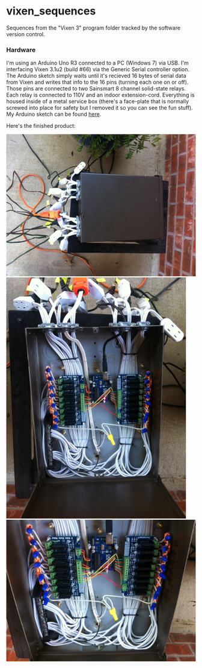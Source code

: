vixen_sequences
===============

Sequences from the "Vixen 3" program folder tracked by the software version control.

### Hardware
I'm using an Arduino Uno R3 connected to a PC (Windows 7) via USB. I'm interfacing Vixen 3.1u2 (build #66) via the
Generic Serial controller option. The Arduino sketch simply waits until it's recieved 16 bytes of serial data from 
Vixen and writes that info to the 16 pins (turning each one on or off). Those pins are connected to two Sainsmart
8 channel solid-state relays. Each relay is connected to 110V and an indoor extension-cord. Everything is housed
inside of a metal service box (there's a face-plate that is normally screwed into place for safety but I removed it
so you can see the fun stuff).
My Arduino sketch can be found [here](https://github.com/kbarre123/vixen_setup/tree/master/arduino_sketches/vixen_basic).

Here's the finished product:

![My image](https://github.com/kbarre123/kbarre123.github.io/blob/master/images/arduino_vixen_1.JPG)
![My image](https://github.com/kbarre123/kbarre123.github.io/blob/master/images/arduino_vixen_2.JPG)
![My image](https://github.com/kbarre123/kbarre123.github.io/blob/master/images/arduino_vixen_3.JPG)
